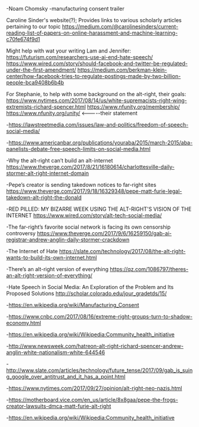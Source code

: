 -Noam Chomsky
  -manufacturing consent trailer
  
 Caroline Sinder's website(?); Provides links to various scholarly articles pertaining to our topic
 https://medium.com/@carolinesinders/current-reading-list-of-papers-on-online-harassment-and-machine-learning-c70fe674f9d1
 
 
  
 Might help with wat your writing Lam and Jennifer:
 https://futurism.com/researchers-use-ai-end-hate-speech/
 https://www.wired.com/story/should-facebook-and-twitter-be-regulated-under-the-first-amendment/
 https://medium.com/berkman-klein-center/how-facebook-tries-to-regulate-postings-made-by-two-billion-people-bca9408b6b4b
 
 For Stephanie, to help with some background on the alt-right, their goals:
 https://www.nytimes.com/2017/08/14/us/white-supremacists-right-wing-extremists-richard-spencer.html
 https://www.nfunity.org/membership/
 https://www.nfunity.org/unity/ <-----their statement
 

-https://lawstreetmedia.com/issues/law-and-politics/freedom-of-speech-social-media/

-https://www.americanbar.org/publications/youraba/2015/march-2015/aba-panelists-debate-free-speech-limits-on-social-media.html

-Why the alt-right can’t build an alt-internet
https://www.theverge.com/2017/8/21/16180614/charlottesville-daily-stormer-alt-right-internet-domain

-Pepe’s creator is sending takedown notices to far-right sites
https://www.theverge.com/2017/9/18/16329348/pepe-matt-furie-legal-takedown-alt-right-the-donald

-RED PILLED: MY BIZARRE WEEK USING THE ALT-RIGHT'S VISION OF THE INTERNET
https://www.wired.com/story/alt-tech-social-media/

-The far-right’s favorite social network is facing its own censorship controversy
https://www.theverge.com/2017/9/6/16259150/gab-ai-registrar-andrew-anglin-daily-stormer-crackdown

-The Internet of Hate
https://slate.com/technology/2017/08/the-alt-right-wants-to-build-its-own-internet.html

-There’s an alt-right version of everything
https://qz.com/1086797/theres-an-alt-right-version-of-everything/

-Hate Speech in Social Media: An Exploration of the Problem and Its Proposed Solutions
http://scholar.colorado.edu/jour_gradetds/15/

-https://en.wikipedia.org/wiki/Manufacturing_Consent

-https://www.cnbc.com/2017/08/16/extreme-right-groups-turn-to-shadow-economy.html

-https://en.wikipedia.org/wiki/Wikipedia:Community_health_initiative

-http://www.newsweek.com/hatreon-alt-right-richard-spencer-andrew-anglin-white-nationalism-white-644546

-http://www.slate.com/articles/technology/future_tense/2017/09/gab_is_suing_google_over_antitrust_and_it_has_a_point.html

-https://www.nytimes.com/2017/09/27/opinion/alt-right-neo-nazis.html

-https://motherboard.vice.com/en_us/article/8x8gaa/pepe-the-frogs-creator-lawsuits-dmca-matt-furie-alt-right

-https://en.wikipedia.org/wiki/Wikipedia:Community_health_initiative

